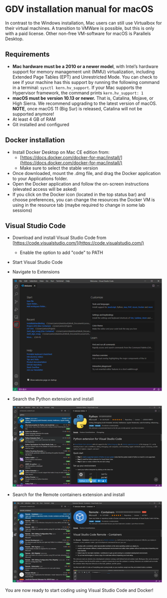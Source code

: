 # GDV installation manual for macOS

In contrast to the Windows installation, Mac users can still use Virtualbox for their virtual machines. A transition to VMWare is possible, but this is only with a paid license. Other non-free VM-software for macOS is Parallels Desktop.

## Requirements
* **Mac hardware must be a 2010 or a newer model**, with Intel’s hardware support for memory management unit (MMU) virtualization, including Extended Page Tables (EPT) and Unrestricted Mode. You can check to see if your machine has this support by running the following command in a terminal: `sysctl kern.hv_support`. If your Mac supports the Hypervisor framework, the command prints `kern.hv_support: 1`
* **macOS must be version 10.13 or newer.** That is, Catalina, Mojave, or High Sierra. We recommend upgrading to the latest version of macOS. **NOTE**, once macOS 11 (Big Sur) is released, Catalina will not be supported anymore!
* At least 4 GB of RAM
* Git installed and configured

## Docker installation
* Install Docker Desktop on Mac CE edition from:
  * [https://docs.docker.com/docker-for-mac/install/](https://docs.docker.com/docker-for-mac/install/)
  * Make sure to select the stable version
* Once downloaded, mount the .dmg file, and drag the Docker application to your Applications folder.
* Open the Docker application and follow the on-screen instructions (elevated access will be asked)
* If you click on the Docker icon (located in the top status bar) and choose preferences, you can change the resources the Docker VM is using in the resource tab (maybe required to change in some lab sessions)

## Visual Studio Code
* Download and install Visual Studio Code from [https://code.visualstudio.com/](https://code.visualstudio.com/)
  * Enable the option to add "code" to PATH
* Start Visual Studio Code
* Navigate to Extensions

  ![extensions](img/extensions.png)

* Search the Python extension and install

  ![python](img/python_extension.png)

* Search for the Remote containers extension and install
  
  ![remote_containers](img/remote_containers.png)

You are now ready to start coding using Visual Studio Code and Docker!
